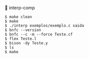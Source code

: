 :floppy_disk: interp-comp
```console
$ make clean
$ make 
$ ./interp exemplos/exemplo.c saida
$ bnfc --version
$ bnfc --c -m --force Teste.cf
$ flex Teste.l
$ bison -dy Teste.y
$ ls
$ make
```
